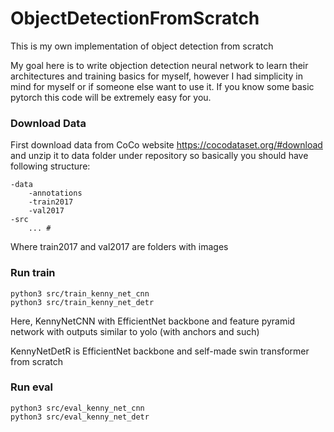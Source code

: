 # ObjectDetectionFromScratch
This is my own implementation of object detection from scratch

My goal here is to write objection detection neural network to 
learn their architectures and training basics for myself, however 
I had simplicity in mind for myself or if someone else want to use it.
If you know some basic pytorch this code will be extremely easy for you.

### Download Data
First download data from CoCo website https://cocodataset.org/#download
and unzip it to data folder under repository so basically you should have following structure:
```
-data
    -annotations
    -train2017
    -val2017
-src
    ... #
```
Where train2017 and val2017 are folders with images



### Run train
```commandline
python3 src/train_kenny_net_cnn
python3 src/train_kenny_net_detr
```

Here, KennyNetCNN with EfficientNet backbone and 
feature pyramid network with outputs similar to yolo (with anchors and such)

KennyNetDetR is EfficientNet backbone and self-made swin transformer from scratch


### Run eval
```commandline
python3 src/eval_kenny_net_cnn
python3 src/eval_kenny_net_detr
```